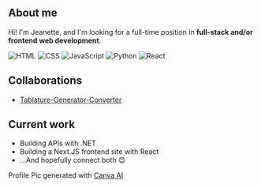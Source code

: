 ## About me

Hi! I'm Jeanette, and I'm looking for a full-time position in **full-stack and/or frontend web development**.

![HTML](https://img.shields.io/badge/-HTML-E34F26?style=flat-square&logo=html5&logoColor=white)
![CSS](https://img.shields.io/badge/-CSS-1572B6?style=flat-square&logo=css3&logoColor=white)
![JavaScript](https://img.shields.io/badge/-JavaScript-F7DF1E?style=flat-square&logo=javascript&logoColor=black)
![Python](https://img.shields.io/badge/Python-FFD43B?style=flat-square&logo=python&logoColor=blue)
![React](https://img.shields.io/badge/-React-2D2E33?logo=react)

## Collaborations
- [Tablature-Generator-Converter](https://github.com/TwinkieGorilla/Tablature-Generator-Converter)

## Current work
- Building APIs with .NET
- Building a Next.JS frontend site with React
- ...And hopefully connect both 😊

Profile Pic generated with [Canva AI](https://www.canva.com/dream-lab)
<!--
**JSirna/jsirna** is a ✨ _special_ ✨ repository because its `README.md` (this file) appears on your GitHub profile.

Here are some ideas to get you started:

- 🔭 I’m currently working on ...
- 🌱 I’m currently learning ...
- 👯 I’m looking to collaborate on ...
- 🤔 I’m looking for help with ...
- 💬 Ask me about ...
- 📫 How to reach me: ...
- 😄 Pronouns: ...
- ⚡ Fun fact: ...
-->
